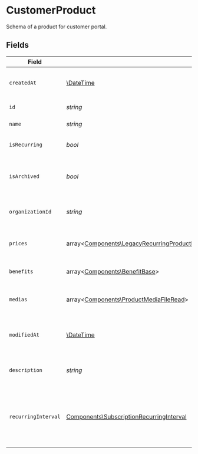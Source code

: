 # CustomerProduct

Schema of a product for customer portal.


## Fields

| Field                                                                                                                                                                                                                                                                                 | Type                                                                                                                                                                                                                                                                                  | Required                                                                                                                                                                                                                                                                              | Description                                                                                                                                                                                                                                                                           |
| ------------------------------------------------------------------------------------------------------------------------------------------------------------------------------------------------------------------------------------------------------------------------------------- | ------------------------------------------------------------------------------------------------------------------------------------------------------------------------------------------------------------------------------------------------------------------------------------- | ------------------------------------------------------------------------------------------------------------------------------------------------------------------------------------------------------------------------------------------------------------------------------------- | ------------------------------------------------------------------------------------------------------------------------------------------------------------------------------------------------------------------------------------------------------------------------------------- |
| `createdAt`                                                                                                                                                                                                                                                                           | [\DateTime](https://www.php.net/manual/en/class.datetime.php)                                                                                                                                                                                                                         | :heavy_check_mark:                                                                                                                                                                                                                                                                    | Creation timestamp of the object.                                                                                                                                                                                                                                                     |
| `id`                                                                                                                                                                                                                                                                                  | *string*                                                                                                                                                                                                                                                                              | :heavy_check_mark:                                                                                                                                                                                                                                                                    | The ID of the product.                                                                                                                                                                                                                                                                |
| `name`                                                                                                                                                                                                                                                                                | *string*                                                                                                                                                                                                                                                                              | :heavy_check_mark:                                                                                                                                                                                                                                                                    | The name of the product.                                                                                                                                                                                                                                                              |
| `isRecurring`                                                                                                                                                                                                                                                                         | *bool*                                                                                                                                                                                                                                                                                | :heavy_check_mark:                                                                                                                                                                                                                                                                    | Whether the product is a subscription.                                                                                                                                                                                                                                                |
| `isArchived`                                                                                                                                                                                                                                                                          | *bool*                                                                                                                                                                                                                                                                                | :heavy_check_mark:                                                                                                                                                                                                                                                                    | Whether the product is archived and no longer available.                                                                                                                                                                                                                              |
| `organizationId`                                                                                                                                                                                                                                                                      | *string*                                                                                                                                                                                                                                                                              | :heavy_check_mark:                                                                                                                                                                                                                                                                    | The ID of the organization owning the product.                                                                                                                                                                                                                                        |
| `prices`                                                                                                                                                                                                                                                                              | array<[Components\LegacyRecurringProductPriceFixed\|Components\LegacyRecurringProductPriceCustom\|Components\LegacyRecurringProductPriceFree\|Components\ProductPriceFixed\|Components\ProductPriceCustom\|Components\ProductPriceFree](../../Models/Components/CustomerProductPrices.md)> | :heavy_check_mark:                                                                                                                                                                                                                                                                    | List of available prices for this product.                                                                                                                                                                                                                                            |
| `benefits`                                                                                                                                                                                                                                                                            | array<[Components\BenefitBase](../../Models/Components/BenefitBase.md)>                                                                                                                                                                                                               | :heavy_check_mark:                                                                                                                                                                                                                                                                    | The benefits granted by the product.                                                                                                                                                                                                                                                  |
| `medias`                                                                                                                                                                                                                                                                              | array<[Components\ProductMediaFileRead](../../Models/Components/ProductMediaFileRead.md)>                                                                                                                                                                                             | :heavy_check_mark:                                                                                                                                                                                                                                                                    | The medias associated to the product.                                                                                                                                                                                                                                                 |
| `modifiedAt`                                                                                                                                                                                                                                                                          | [\DateTime](https://www.php.net/manual/en/class.datetime.php)                                                                                                                                                                                                                         | :heavy_check_mark:                                                                                                                                                                                                                                                                    | Last modification timestamp of the object.                                                                                                                                                                                                                                            |
| `description`                                                                                                                                                                                                                                                                         | *string*                                                                                                                                                                                                                                                                              | :heavy_check_mark:                                                                                                                                                                                                                                                                    | The description of the product.                                                                                                                                                                                                                                                       |
| `recurringInterval`                                                                                                                                                                                                                                                                   | [Components\SubscriptionRecurringInterval](../../Models/Components/SubscriptionRecurringInterval.md)                                                                                                                                                                                  | :heavy_check_mark:                                                                                                                                                                                                                                                                    | The recurring interval of the product. If `None`, the product is a one-time purchase.                                                                                                                                                                                                 |
